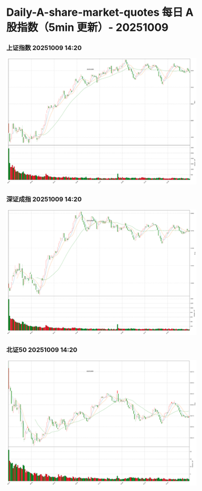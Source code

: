 
# Daily-A-share-market-quotes 每日 A 股指数（5min 更新）- 20251009

### 上证指数 20251009 14:20
![](./fig/2025/10/20251009-sh000001.png)

### 深证成指 20251009 14:20
![](./fig/2025/10/20251009-sz399001.png)

### 北证50 20251009 14:20
![](./fig/2025/10/20251009-bj899050.png)
